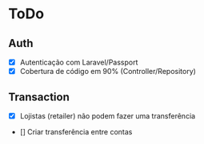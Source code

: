 # ToDo

## Auth
- [x] Autenticação com Laravel/Passport
- [x] Cobertura de código em 90% (Controller/Repository)

## Transaction
- [x] Lojistas (retailer) não podem fazer uma transferência
- [] Criar transferência entre contas
